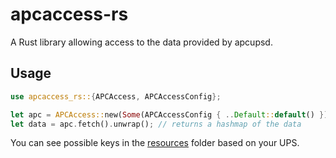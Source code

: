 # apcaccess-rs

A Rust library allowing access to the data provided by apcupsd.

## Usage

```rust
use apcaccess_rs::{APCAccess, APCAccessConfig};

let apc = APCAccess::new(Some(APCAccessConfig { ..Default::default() }));
let data = apc.fetch().unwrap(); // returns a hashmap of the data
```

You can see possible keys in the [resources](resources/apcaccess-options.txt) folder based on your UPS.
